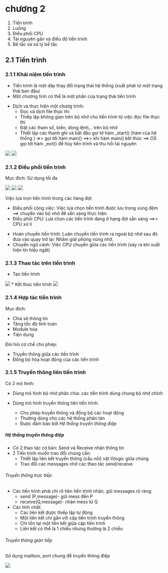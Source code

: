 # chương 2
1. Tiến trình
2. Luồng 
3. Điều phối CPU
4. Tài nguyên găn và điều độ tiến trình
5. Bế tắc và xử lý bế tắc

## 2.1 Tiến trình
### 2.1.1 Khái niệm tiến trình
* Tiến trình là một dãy thay đổi trạng thái hệ thống (xuất phát từ một trạng thái ban đầu)
* Một chương tình có thể là một phần của trạng thái tiến trình 

- Dịch và thực hiện một chươg trình:
  * Đọc và dịch file thực thi
  * Thiếp lập không gian trên bộ nhớ cho tiến trình từ việc đọc file thực thi
  * Đặt các tham số, biến, dòng lệnh,.. trên bộ nhớ
  * Thiết lập các thanh ghi và bắt đầu gọi tớ hàm _start() (hàm của hệ thống ) =>> gọi tới hàm main() ==>> khi hàm main() kết thúc ==> OS gọi tới hàm _exit() để hủy tiến trình và thu hồi tài nguyên 

<img src = "https://i.imgur.com/Aolrf0Q.png">

<img src = "https://i.imgur.com/e6yyIFY.png">

### 2.1.2 Điều phối tiến trình

Mục đích: Sử dụng tối đa 

<img src = "https://i.imgur.com/Zg4tbhI.png">

<img src = "https://i.imgur.com/e6yyIFY.png">

<img src = "https://i.imgur.com/NjIOQg9.png">

Việc lựa trọn tiến trình trong các hàng đợi: 
  * Điều phối công việc: Việc lựa chọn tiến trình được lưu trong vùng đệm ==> chuyển vào bộ nhớ để sẵn sàng thực hiện
  * Điều phối CPU: Lựa chọn các tiến trình đang ở hạng đợi sẵn sàng ==>> CPU xử lí 

+ Hoán chuyển tiến trình: Luân chuyển tiến trình ra ngoài bộ nhớ sau đó đưa vào quay trở lại: Nhằm giải phóng vùng nhớ.
+ Chuyển ngữ cảnh: Việc CPU chuyển giữa các tiến trình (xảy ra khi xuất hiện tín hiệu ngắt)
### 2.1.3 Thao tác trên tiến trình
 * Tạo tiến trình 
 <img src = "https://i.imgur.com/Itf7GTz.png">
 * Kết thúc tiến trình 
 <img src = "https://i.imgur.com/H865UWN.png">

 ### 2.1.4 Hợp tác tiến trình 

Mục đích: 
* Chia sẻ thông tin
* Tăng tốc độ tính toán
* Module hóa
* Tiện dụng

Đòi hỏi cơ chế cho phép:
  * Truyền thông giữa các tiến trình
  * Đồng bộ hóa hoạt động của các tiến trình

### 2.1.5 Truyền thông liên tiến trình

Có 2 mô hình: 
* Dùng mô hình bộ nhớ phân chia: các tiến trình dùng chung bộ nhớ chính

* Dùng mô hình truyền thông liên tiến trình:
  * Cho phép truyền thông và đồng bộ các hoạt động
  * Thường dùng cho các hệ thống phân tán
  * Được đảm bảo bởi *Hệ thống truyền thông điệp*

##### Hệ thống truyền thông điệp 

* Có 2 thao tác cơ bản: Send và Receive nhận thông tin
* 2 Tiến trình muốn trao đổi chúng cần:
  * Thiết lập liên kết truyền thông (cầu nối) vật lí\logic giữa chúng
  * Trao đổi các messages nhớ các theo tác send/receive

###### Truyền thông trực tiếp:
* Các tiến trình phải chỉ rõ tiên tiến trình nhận, gửi messages rõ ràng:
  * send (P,message)- gửi mess đến P
  * receive(Q,message)- nhận mess từ Q
* Các tính chất:
  * Các liên kết được thiếp lập tự động
  * Một liên kết chỉ gắn với cặp tiền trình truyền  thông
  * Chỉ tồn tại một liên kết giữa cặp tiến trình
  * Liên kết có thể là 1 chiều nhưng thường là 2 chiều

###### Truyền thông gián tiếp

Sử dụng mailbox, port chung để truyền thông điệp

<img src = "https://i.imgur.com/CMXpbRr.png">



